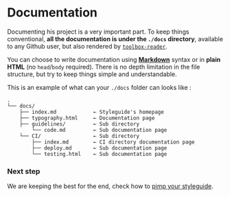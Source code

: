 # Documentation

Documenting his project is a very important part. To keep things conventional, **all the documentation is under the `./docs` directory**, available to any Github user, but also rendered by [`toolbox-reader`](https://github.com/frontend/toolbox-reader).

You can choose to write documentation using **[Markdown](https://daringfireball.net/projects/markdown/syntax)** syntax or in **plain HTML** (no `head`/`body` required). There is no depth limitation in the file structure, but try to keep things simple and understandable.

This is an example of what can your `./docs` folder can looks like :

```plain
.
└── docs/
    ├── index.md            ← Styleguide's homepage
    ├── typography.html     ← Documentation page
    ├── guidelines/         ← Sub directory
        └── code.md         ← Sub documentation page
    └── CI/                 ← Sub directory
        ├── index.md        ← CI directory documentation page
        ├── deploy.md       ← Sub documentation page
        └── testing.html    ← Sub documentation page
```

### Next step

We are keeping the best for the end, check how to [pimp your styleguide](customize.html).
